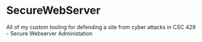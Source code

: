# SecureWebServer
All of my custom tooling for defending a site from cyber attacks in CSC 429 - Secure Webserver Administation
